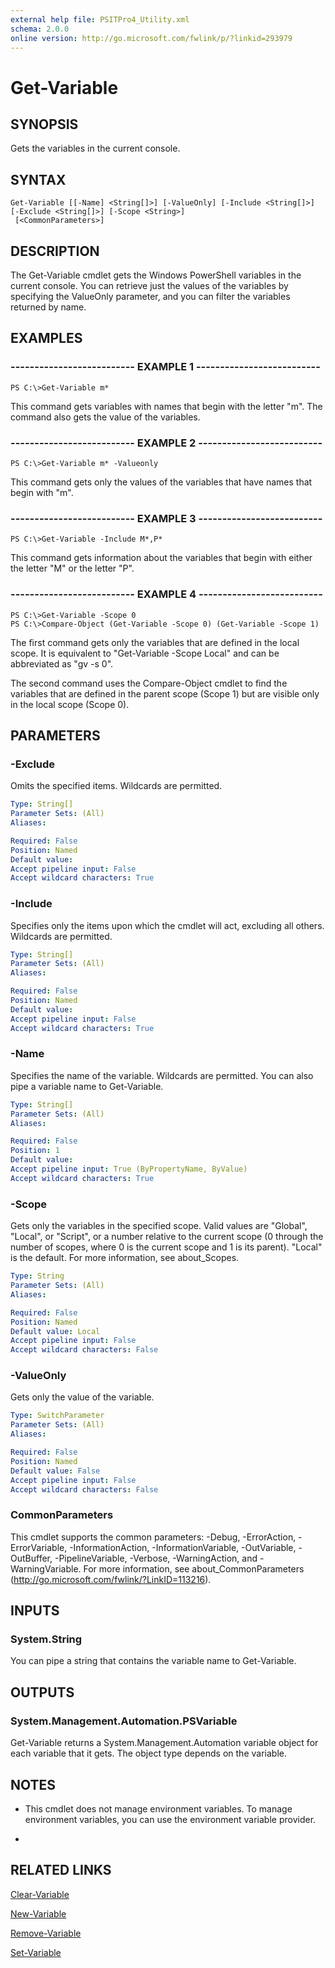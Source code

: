 ```yaml
---
external help file: PSITPro4_Utility.xml
schema: 2.0.0
online version: http://go.microsoft.com/fwlink/p/?linkid=293979
---
```


# Get-Variable
## SYNOPSIS
Gets the variables in the current console.
## SYNTAX

```
Get-Variable [[-Name] <String[]>] [-ValueOnly] [-Include <String[]>] [-Exclude <String[]>] [-Scope <String>]
 [<CommonParameters>]
```

## DESCRIPTION
The Get-Variable cmdlet gets the Windows PowerShell variables in the current console.
You can retrieve just the values of the variables by specifying the ValueOnly parameter, and you can filter the variables returned by name.
## EXAMPLES

### -------------------------- EXAMPLE 1 --------------------------
```
PS C:\>Get-Variable m*
```

This command gets variables with names that begin with the letter "m".
The command also gets the value of the variables.
### -------------------------- EXAMPLE 2 --------------------------
```
PS C:\>Get-Variable m* -Valueonly
```

This command gets only the values of the variables that have names that begin with "m".
### -------------------------- EXAMPLE 3 --------------------------
```
PS C:\>Get-Variable -Include M*,P*
```

This command gets information about the variables that begin with either the letter "M" or the letter "P".
### -------------------------- EXAMPLE 4 --------------------------
```
PS C:\>Get-Variable -Scope 0
PS C:\>Compare-Object (Get-Variable -Scope 0) (Get-Variable -Scope 1)
```

The first command gets only the variables that are defined in the local scope.
It is equivalent to "Get-Variable -Scope Local" and can be abbreviated as "gv -s 0".

The second command uses the Compare-Object cmdlet to find the variables that are defined in the parent scope (Scope 1) but are visible only in the local scope (Scope 0).
## PARAMETERS

### -Exclude
Omits the specified items.
Wildcards are permitted.

```yaml
Type: String[]
Parameter Sets: (All)
Aliases: 

Required: False
Position: Named
Default value: 
Accept pipeline input: False
Accept wildcard characters: True
```

### -Include
Specifies only the items upon which the cmdlet will act, excluding all others.
Wildcards are permitted.

```yaml
Type: String[]
Parameter Sets: (All)
Aliases: 

Required: False
Position: Named
Default value: 
Accept pipeline input: False
Accept wildcard characters: True
```

### -Name
Specifies the name of the variable.
Wildcards are permitted.
You can also pipe a variable name to Get-Variable.

```yaml
Type: String[]
Parameter Sets: (All)
Aliases: 

Required: False
Position: 1
Default value: 
Accept pipeline input: True (ByPropertyName, ByValue)
Accept wildcard characters: True
```

### -Scope
Gets only the variables in the specified scope.
Valid values are "Global", "Local", or "Script", or a number relative to the current scope (0 through the number of scopes, where 0 is the current scope and 1 is its parent).
"Local" is the default.
For more information, see about_Scopes.

```yaml
Type: String
Parameter Sets: (All)
Aliases: 

Required: False
Position: Named
Default value: Local
Accept pipeline input: False
Accept wildcard characters: False
```

### -ValueOnly
Gets only the value of the variable.

```yaml
Type: SwitchParameter
Parameter Sets: (All)
Aliases: 

Required: False
Position: Named
Default value: False
Accept pipeline input: False
Accept wildcard characters: False
```

### CommonParameters
This cmdlet supports the common parameters: -Debug, -ErrorAction, -ErrorVariable, -InformationAction, -InformationVariable, -OutVariable, -OutBuffer, -PipelineVariable, -Verbose, -WarningAction, and -WarningVariable. For more information, see about_CommonParameters (http://go.microsoft.com/fwlink/?LinkID=113216).
## INPUTS

### System.String
You can pipe a string that contains the variable name to Get-Variable.
## OUTPUTS

### System.Management.Automation.PSVariable
Get-Variable returns a System.Management.Automation variable object for each variable that it gets.
The object type depends on the variable.
## NOTES
* This cmdlet does not manage environment variables. To manage environment variables, you can use the environment variable provider.

*
## RELATED LINKS

[Clear-Variable](Clear-Variable.md)

[New-Variable](New-Variable.md)

[Remove-Variable](Remove-Variable.md)

[Set-Variable](Set-Variable.md)

